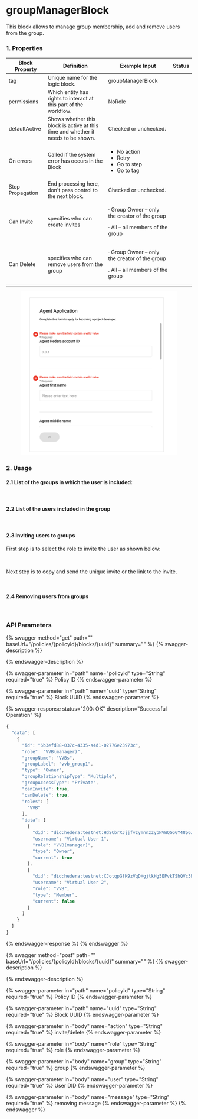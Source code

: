 # groupManagerBlock

This block allows to manage group membership, add and remove users from the group.

### 1. Properties

| Block Property   | Definition                                                                        | Example Input                                                                               | Status |
| ---------------- | --------------------------------------------------------------------------------- | ------------------------------------------------------------------------------------------- | ------ |
| tag              | Unique name for the logic block.                                                  | groupManagerBlock                                                                           |        |
| permissions      | Which entity has rights to interact at this part of the workflow.                 | NoRole                                                                                      |        |
| defaultActive    | Shows whether this block is active at this time and whether it needs to be shown. | Checked or unchecked.                                                                       |        |
| On errors        | Called if the system error has occurs in the Block                                | <p></p><ul><li>No action</li><li>Retry</li><li>Go to step</li><li>Go to tag</li></ul>       |        |
| Stop Propagation | End processing here, don't pass control to the next block.                        | Checked or unchecked.                                                                       |        |
| Can Invite       | specifies who can create invites                                                  | <p>· Group Owner – only the creator of the group</p><p>· All – all members of the group</p> |        |
| Can Delete       | specifies who can remove users from the group                                     | <p>· Group Owner – only the creator of the group</p><p>. All – all members of the group</p> |        |



<figure><img src="../.gitbook/assets/image (23).png" alt=""><figcaption></figcaption></figure>

### 2. Usage

#### 2.1  **List of the groups in which the user is included:**

<figure><img src="../.gitbook/assets/image (13) (4) (1).png" alt=""><figcaption></figcaption></figure>

#### **2.2  List of the users included in the group**

<figure><img src="../.gitbook/assets/image (33) (2).png" alt=""><figcaption></figcaption></figure>

#### **2.3  Inviting users to groups**

First step is to select the role to invite the user as shown below:

<figure><img src="../.gitbook/assets/image (34) (1).png" alt=""><figcaption></figcaption></figure>

Next step is to copy and send the unique invite or the link to the invite.

<figure><img src="../.gitbook/assets/image (35).png" alt=""><figcaption></figcaption></figure>

#### 2.4  **Removing users from groups**

<figure><img src="../.gitbook/assets/image (1) (3) (2) (1).png" alt=""><figcaption></figcaption></figure>

### API Parameters

{% swagger method="get" path="" baseUrl="/policies/{policyId}/blocks/{uuid}" summary="" %}
{% swagger-description %}

{% endswagger-description %}

{% swagger-parameter in="path" name="policyId" type="String" required="true" %}
Policy ID
{% endswagger-parameter %}

{% swagger-parameter in="path" name="uuid" type="String" required="true" %}
Block UUID
{% endswagger-parameter %}

{% swagger-response status="200: OK" description="Successful Operation" %}
```javascript
{
  "data": [
    {
      "id": "6b3efd88-037c-4335-a4d1-02776e23973c",
      "role": "VVB(manager)",
      "groupName": "VVBs",
      "groupLabel": "vvb_group1",
      "type": "Owner",
      "groupRelationshipType": "Multiple",
      "groupAccessType": "Private",
      "canInvite": true,
      "canDelete": true,
      "roles": [
        "VVB"
      ],
      "data": [
        {
          "did": "did:hedera:testnet:HdSCbrXJjjfvzymnnzzybNVWQGGGY48p6JGo6Ao5UHnT_0.0.3075949",
          "username": "Virtual User 1",
          "role": "VVB(manager)",
          "type": "Owner",
          "current": true
        },
        {
          "did": "did:hedera:testnet:CJotqpGfK9zVqDHgjtkHg5EPvkTShQVc3hZjojw8St3N_0.0.3075949",
          "username": "Virtual User 2",
          "role": "VVB",
          "type": "Member",
          "current": false
        }
      ]
    }
  ]
}


```
{% endswagger-response %}
{% endswagger %}

{% swagger method="post" path="" baseUrl="/policies/{policyId}/blocks/{uuid}" summary="" %}
{% swagger-description %}

{% endswagger-description %}

{% swagger-parameter in="path" name="policyId" type="String" required="true" %}
Policy ID
{% endswagger-parameter %}

{% swagger-parameter in="path" name="uuid" type="String" required="true" %}
Block UUID
{% endswagger-parameter %}

{% swagger-parameter in="body" name="action" type="String" required="true" %}
invite/delete
{% endswagger-parameter %}

{% swagger-parameter in="body" name="role" type="String" required="true" %}
role
{% endswagger-parameter %}

{% swagger-parameter in="body" name="group" type="String" required="true" %}
group
{% endswagger-parameter %}

{% swagger-parameter in="body" name="user" type="String" required="true" %}
User DID
{% endswagger-parameter %}

{% swagger-parameter in="body" name="message" type="String" required="true" %}
removing message
{% endswagger-parameter %}
{% endswagger %}
